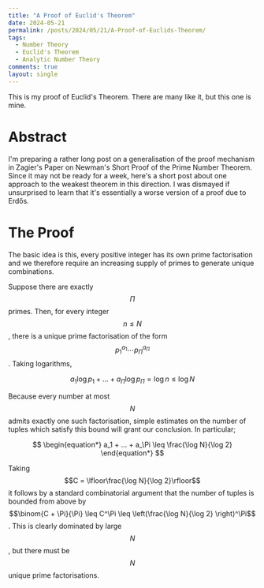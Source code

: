 ```yaml
---
title: "A Proof of Euclid's Theorem"
date: 2024-05-21
permalink: /posts/2024/05/21/A-Proof-of-Euclids-Theorem/
tags:
  - Number Theory
  - Euclid's Theorem
  - Analytic Number Theory
comments: true
layout: single
---
```


This is my proof of Euclid's Theorem. There are many like it, but this one is mine. 

# Abstract
I'm preparing a rather long post on a generalisation of the proof mechanism in Zagier's Paper on Newman's 
Short Proof of the Prime Number Theorem. Since it may not be ready for a week, here's a short post about 
one approach to the weakest theorem in this direction. I was dismayed if unsurprised to learn that it's essentially 
a worse version of a proof due to Erd&#x151;s.

# The Proof
The basic idea is this, every positive integer has its own prime factorisation and we therefore require 
an increasing supply of primes to generate unique combinations. 

Suppose there are exactly $$\Pi$$ primes. Then, for every integer $$n \leq N$$, there is a unique prime factorisation 
of the form $$p_1^{a_1} \cdots p_\Pi^{a_\Pi}$$. Taking logarithms, 

$$
\begin{equation*}
    a_1 \log p_1 + ... + a_\Pi \log p_\Pi = \log n \leq \log N
\end{equation*}
$$

Because every number at most $$N$$ admits exactly one such factorisation, simple estimates on the number of tuples which satisfy 
this bound will grant our conclusion. In particular; 

$$
\begin{equation*}
    a_1 + ... + a_\Pi \leq \frac{\log N}{\log 2}
\end{equation*}
$$

Taking $$C = \lfloor\frac{\log N}{\log 2}\rfloor$$ it follows by a standard combinatorial argument that the number of tuples is bounded from above by 
$$\binom{C + \Pi}{\Pi} \leq C^\Pi \leq \left(\frac{\log N}{\log 2} \right)^\Pi$$. This is clearly dominated by large $$N$$, 
but there must be $$N$$ unique prime factorisations. 
